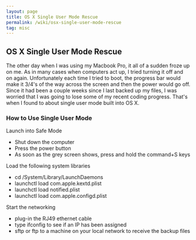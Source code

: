 ```yaml
---
layout: page
title: OS X Single User Mode Rescue
permalink: /wiki/osx-single-user-mode-rescue
tag: misc
---
```


## OS X Single User Mode Rescue

The other day when I was using my Macbook Pro, it all of a sudden froze up on me.  As in many cases when computers act up, I tried turning it off and on again.  Unfortunately each time I tried to boot, the progress bar would make it 3/4's of the way across the screen and then the power would go off.  Since it had been a couple weeks since I last backed up my files, I was worried that I was going to lose some of my recent coding progress.  That's when I found to about single user mode built into OS X.

###  How to Use Single User Mode
Launch into Safe Mode
  * Shut down the computer
  * Press the power button
  * As soon as the grey screen shows, press and hold the command+S keys

Load the following system libraries
  * cd /System/Library/LaunchDaemons
  * launchctl load com.apple.kextd.plist
  * launchctl load notified.plist
  * launchctl load com.apple.configd.plist

Start the networking
  * plug-in the RJ49 ethernet cable
  * type ifconfig to see if an IP has been assigned
  * sftp or ftp to a machine on your local network to receive the backup files


